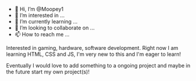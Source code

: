 - 👋 Hi, I’m @Moopey1
- 👀 I’m interested in ...
- 🌱 I’m currently learning ...
- 💞️ I’m looking to collaborate on ...
- 📫 How to reach me ...

<!---
Moopey1/Moopey1 is a ✨ special ✨ repository because its `README.md` (this file) appears on your GitHub profile.
You can click the Preview link to take a look at your changes.
--->
Interested in gaming, hardware, software development.
Right now I am learning HTML, CSS and JS, I'm very new to this and I'm eager to learn!

Eventually I would love to add something to a ongoing project and maybe in the future start my own project(s)!

